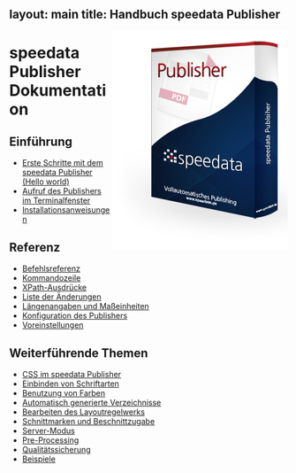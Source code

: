 layout: main
title: Handbuch speedata Publisher
---
<p><img src="assets/images/publisher.png" style="float:right;" alt="speedata Publisher"/></p>

speedata Publisher Dokumentation
================================

Einführung
----------


* [Erste Schritte mit dem speedata Publisher (Hello world)](description-de/firststeps.html)
* [Aufruf des Publishers im Terminalfenster](description-de/publisherusage.html)
* [Installationsanweisungen](description-de/installation.html)


Referenz
--------

 * [Befehlsreferenz](commands-de/layout.html)
 * [Kommandozeile](description-de/commandline.html)
 * [XPath-Ausdrücke](description-de/xpath.html)
 * [Liste der Änderungen](description-de/changelog.html)
 * [Längenangaben und Maßeinheiten](description-de/lengths.html)
 * [Konfiguration des Publishers](description-de/configuration.html)
 * [Voreinstellungen](description-de/defaults.html)

Weiterführende Themen
---------------------

 * [CSS im speedata Publisher](description-de/css.html)
 * [Einbinden von Schriftarten](description-de/fonts.html)
 * [Benutzung von Farben](description-de/colors.html)
 * [Automatisch generierte Verzeichnisse](description-de/directories.html)
 * [Bearbeiten des Layoutregelwerks](description-de/xmlediting.html)
 * [Schnittmarken und Beschnittzugabe](description-de/cutmarks.html)
 * [Server-Modus](description-de/servermode.html)
 * [Pre-Processing](description-de/luafilter.html)
 * [Qualitätssicherung](description-de/qualityassurance.html)
 * [Beispiele](examples-de/index.html)
